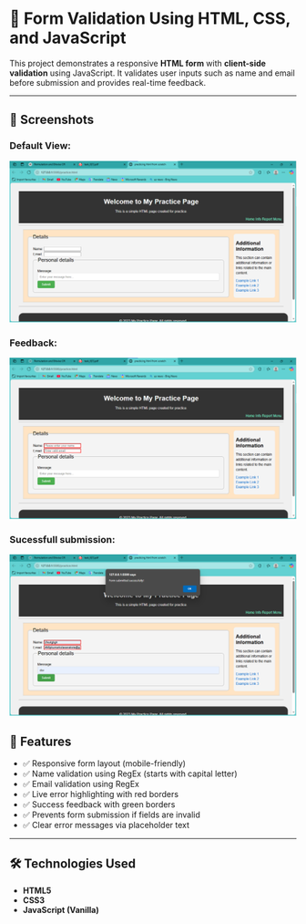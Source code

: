 # 🧾 Form Validation Using HTML, CSS, and JavaScript

This project demonstrates a responsive **HTML form** with **client-side validation** using JavaScript. It validates user inputs such as name and email before submission and provides real-time feedback.

---

## 📸 Screenshots

### Default View:
![Desktop View](screenshots/default_page.png)

### Feedback:
![Mobile View](screenshots/feedback.png)

### Sucessfull submission:
![Mobile View](screenshots/sucessfull_submission.png)


## 🚀 Features

- ✅ Responsive form layout (mobile-friendly)
- ✅ Name validation using RegEx (starts with capital letter)
- ✅ Email validation using RegEx
- ✅ Live error highlighting with red borders
- ✅ Success feedback with green borders
- ✅ Prevents form submission if fields are invalid
- ✅ Clear error messages via placeholder text

---

## 🛠 Technologies Used

- **HTML5**
- **CSS3**
- **JavaScript (Vanilla)**



